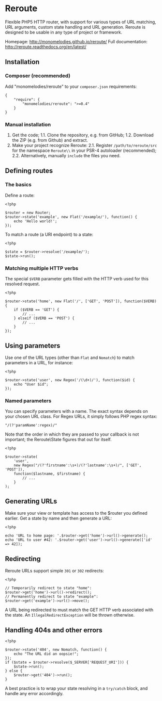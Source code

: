 # Reroute
Flexible PHP5 HTTP router, with support for various types of URL matching,
URL arguments, custom state handling and URL generation. Reroute is designed
to be usable in any type of project or framework.

Homepage: http://monomelodies.github.io/reroute/
Full documentation: http://reroute.readthedocs.org/en/latest/

## Installation

### Composer (recommended)

Add "monomelodies/reroute" to your `composer.json` requirements:

    {
        "require": {
            "monomelodies/reroute": ">=0.4"
        }
    }

### Manual installation

1. Get the code;
    1.1. Clone the repository, e.g. from GitHub;
    1.2. Download the ZIP (e.g. from Github) and extract.
2. Make your project recognize Reroute:
    2.1. Register `/path/to/reroute/src` for the namespace `Reroute\\` in your
        PSR-4 autoloader (recommended);
    2.2. Alternatively, manually `include` the files you need.

## Defining routes

### The basics

Define a route:

    <?php

    $router = new Router;
    $router->state('example', new Flat('/example/'), function() {
        echo 'Hello world!';
    });

To match a route (a URI endpoint) to a state:

    <?php

    $state = $router->resolve('/example/');
    $state->run();

### Matching multiple HTTP verbs

The special `$VERB` parameter gets filled with the HTTP verb used for this
resolved request.

    <?php

    $router->state('home', new Flat('/', ['GET', 'POST']), function($VERB) {
        if ($VERB == 'GET') {
            // ...
        } elseif ($VERB == 'POST') {
            // ...
        }
    });

## Using parameters

Use one of the URL types (other than `Flat` and `Nomatch`) to match parameters
in a URL, for instance:

    <?php

    $router->state('user', new Regex('/(\d+)/'), function($id) {
        echo "User $id";
    });

### Named parameters

You can specify parameters with a name. The exact syntax depends on your chosen
URL class. For Regex URLs, it simply follows PHP regex syntax:

    "/(?'paramName':regex)/"

Note that the order in which they are passed to your callback is not important;
the Reroute\State figures that out for itself.

    <?php

    $router->state(
        'user',
        new Regex("/(?'firstname':\s+)/(?'lastname':\s+)/", ['GET', 'POST']),
        function($lastname, $firstname) {
            // ...
        }
    );

## Generating URLs

Make sure your view or template has access to the $router you defined earlier.
Get a state by name and then generate a URL:

    <?php

    echo 'URL to home page: '.$router->get('home')->url()->generate();
    echo 'URL to user #42: '.$router->get('user')->url()->generate(['id' => 42]);

## Redirecting

Reroute URLs support simple `301` or `302` redirects:

    <?php

    // Temporarily redirect to state "home":
    $router->get('home')->url()->redirect();
    // Permanently redirect to state "example":
    $router->get('example')->url()->move();

A URL being redirected to must match the GET HTTP verb associated with the
state. An `IllegalRedirectException` will be thrown otherwise.

## Handling 404s and other errors

    <?php

    $router->state('404', new Nomatch, function() {
        echo "The URL did an oopsie!";
    });
    if ($state = $router->resolve($_SERVER['REQUEST_URI'])) {
        $state->run();
    } else {
        $router->get('404')->run();
    }

A best practice is to wrap your state resolving in a `try/catch` block, and
handle any error accordingly.

